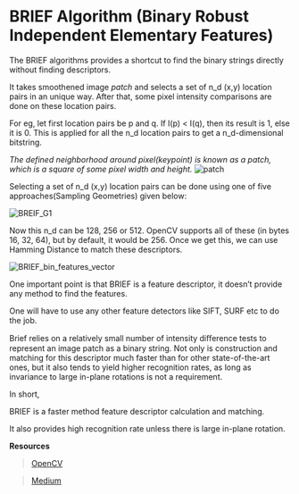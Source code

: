 # BRIEF Algorithm (Binary Robust Independent Elementary Features)

The BRIEF algorithms provides a shortcut to find the binary strings directly without finding descriptors.



It takes smoothened image *patch* and selects a set of n_d (x,y) location pairs in an unique way. After that, some pixel intensity comparisons are done on these location pairs.<p>
For eg, let first location pairs be p and q. If I(p) < I(q), then its result is 1, else it is 0. This is applied for all the n_d location pairs to get a n_d-dimensional bitstring.

*The defined neighborhood around pixel(keypoint) is known as a patch, which is a square of some pixel width and height.*
![patch](https://miro.medium.com/max/875/1*lZ1sloEeHwZ3tXw4InCZJw.png)

Selecting a set of n_d (x,y) location pairs can be done using one of five approaches(Sampling Geometries) given below:

![BREIF_G1](https://miro.medium.com/max/781/0*bTfQfO4qOxk3qL78) <p>

  Now this n_d can be 128, 256 or 512. OpenCV supports all of these (in bytes 16, 32, 64), but by default, it would be 256. Once we get this, we can use Hamming Distance to match these descriptors.

![BRIEF_bin_features_vector](https://miro.medium.com/proxy/1*XWpgdt4Z4xeT-g8hn5JLsA.png)

One important point is that BRIEF is a feature descriptor, it doesn’t provide any method to find the features.<p>
One will have to use any other feature detectors like SIFT, SURF etc to do the job.
  
Brief relies on a relatively small number of intensity diﬀerence tests to represent an image patch as a binary string. Not only is construction and matching for this descriptor much faster than for other state-of-the-art ones, but it also tends to yield higher recognition rates, as long as invariance to large in-plane rotations is not a requirement.

In short,<p>
BRIEF is a faster method feature descriptor calculation and matching.<p>
It also provides high recognition rate unless there is large in-plane rotation.
  
  
**Resources**
> [OpenCV](https://opencv-python-tutroals.readthedocs.io/en/latest/py_tutorials/py_feature2d/py_brief/py_brief.html)

> [Medium](https://medium.com/data-breach/introduction-to-brief-binary-robust-independent-elementary-features-436f4a31a0e6)
